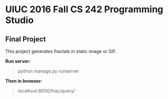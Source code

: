 UIUC 2016 Fall CS 242 Programming Studio
==============
Final Project
--------------

This project generates fractals in static image or GIF.


**Run server:**


>python manage.py runserver


**Then in browser:**

>localhost:8000/frac/query/
